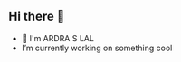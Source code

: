 ## Hi there 👋
- 💬 I'm ARDRA S LAL
- I’m currently working on something cool
<!--
**ardraslal/ardraslal** is a ✨ _special_ ✨ repository because its `README.md` (this file) appears on your GitHub profile.

Here are some ideas to get you started:
I'm ARDRA S LAL
I’m currently working on something cool
- 🔭 I’m currently working ...
- 🌱 I’m currently learning ...
- 👯 I’m looking to collaborate on ...
- 🤔 I’m looking for help with ...
- 💬 Ask me about ...
- 📫 How to reach me: ...
- 😄 Pronouns: ...
- ⚡ Fun fact: ...
-->
